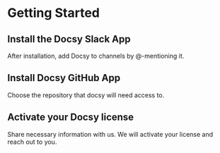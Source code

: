 # Getting Started

## Install the Docsy Slack App

After installation, add Docsy to channels by @-mentioning it.

## Install Docsy GitHub App

Choose the repository that docsy will need access to.

## Activate your Docsy license

Share necessary information with us. We will activate your license and reach out to you.

